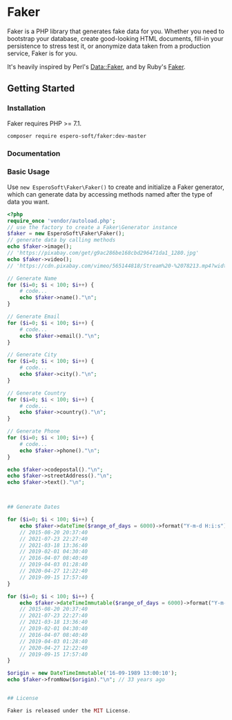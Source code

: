 # Faker

Faker is a PHP library that generates fake data for you. Whether you need to bootstrap your database, create good-looking HTML documents, fill-in your persistence to stress test it, or anonymize data taken from a production service, Faker is for you.

It's heavily inspired by Perl's [Data::Faker](https://metacpan.org/pod/Data::Faker), and by Ruby's [Faker](https://rubygems.org/gems/faker).

## Getting Started

### Installation

Faker requires PHP >= 7.1.

```shell
composer require espero-soft/faker:dev-master
```

### Documentation



### Basic Usage

Use `new EsperoSoft\Faker\Faker()` to create and initialize a Faker generator, which can generate data by accessing methods named after the type of data you want.

```php
<?php
require_once 'vendor/autoload.php';
// use the factory to create a Faker\Generator instance
$faker = new EsperoSoft\Faker\Faker();
// generate data by calling methods
echo $faker->image();
// 'https://pixabay.com/get/g9ac286be168cbd296471da1_1280.jpg'
echo $faker->video();
// 'https://cdn.pixabay.com/vimeo/565144818/Stream%20-%2078213.mp4?width=3840&hash=d05acb913345b3b873b01121453acbf275b18796'

// Generate Name
for ($i=0; $i < 100; $i++) { 
    # code...
    echo $faker->name()."\n";
}

// Generate Email
for ($i=0; $i < 100; $i++) { 
    # code...
    echo $faker->email()."\n";
}

// Generate City
for ($i=0; $i < 100; $i++) { 
    # code...
    echo $faker->city()."\n";
}

// Generate Country
for ($i=0; $i < 100; $i++) { 
    # code...
    echo $faker->country()."\n";
}

// Generate Phone
for ($i=0; $i < 100; $i++) { 
    # code...
    echo $faker->phone()."\n";
}

echo $faker->codepostal()."\n";
echo $faker->streetAddress()."\n";
echo $faker->text()."\n";



## Generate Dates

for ($i=0; $i < 100; $i++) {
    echo $faker->dateTime($range_of_days = 6000)->format("Y-m-d H:i:s")."\n";
    // 2015-08-20 20:37:40
    // 2021-07-23 22:27:40
    // 2021-03-18 13:36:40
    // 2019-02-01 04:30:40
    // 2016-04-07 08:40:40
    // 2019-04-03 01:28:40
    // 2020-04-27 12:22:40
    // 2019-09-15 17:57:40
}

for ($i=0; $i < 100; $i++) { 
    echo $faker->dateTimeImmutable($range_of_days = 6000)->format("Y-m-d H:i:s")."\n";
    // 2015-08-20 20:37:40
    // 2021-07-23 22:27:40
    // 2021-03-18 13:36:40
    // 2019-02-01 04:30:40
    // 2016-04-07 08:40:40
    // 2019-04-03 01:28:40
    // 2020-04-27 12:22:40
    // 2019-09-15 17:57:40
}

$origin = new DateTimeImmutable('16-09-1989 13:00:10');
echo $faker->fromNow($origin)."\n"; // 33 years ago


## License

Faker is released under the MIT License. 

